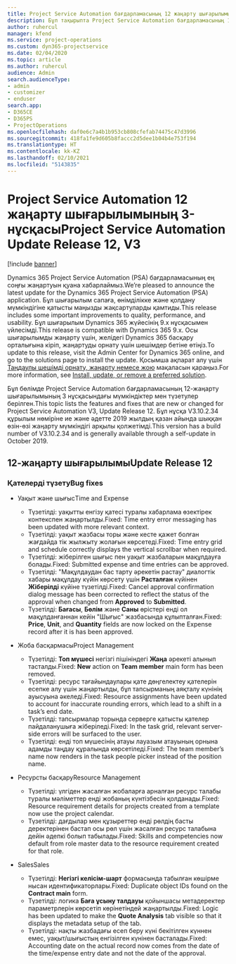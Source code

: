 ```yaml
---
title: Project Service Automation бағдарламасының 12 жаңарту шығарылымы 3-нұсқасындағы жаңалықтар немесе өзгерістер
description: Бұл тақырыпта Project Service Automation бағдарламасының 12-жаңарту шығарылымының 3 нұсқасындағы жаңалықтар туралы ақпарат беріледі.
author: ruhercul
manager: kfend
ms.service: project-operations
ms.custom: dyn365-projectservice
ms.date: 02/04/2020
ms.topic: article
ms.author: ruhercul
audience: Admin
search.audienceType:
- admin
- customizer
- enduser
search.app:
- D365CE
- D365PS
- ProjectOperations
ms.openlocfilehash: daf0e6c7a4b1b953cb808cfefab74475c47d3996
ms.sourcegitcommit: 418fa1fe9d605b8faccc2d5dee1b04b4e753f194
ms.translationtype: HT
ms.contentlocale: kk-KZ
ms.lasthandoff: 02/10/2021
ms.locfileid: "5143835"
---
```

# <a name="project-service-automation-update-release-12-v3"></a><span data-ttu-id="6450c-103">Project Service Automation 12 жаңарту шығарылымының 3-нұсқасы</span><span class="sxs-lookup"><span data-stu-id="6450c-103">Project Service Automation Update Release 12, V3</span></span>

[!include [banner](../includes/psa-now-project-operations.md)]

<span data-ttu-id="6450c-104">Dynamics 365 Project Service Automation (PSA) бағдарламасының ең соңғы жаңартуын қуана хабарлаймыз.</span><span class="sxs-lookup"><span data-stu-id="6450c-104">We’re pleased to announce the latest update for the Dynamics 365 Project Service Automation (PSA) application.</span></span> <span data-ttu-id="6450c-105">Бұл шығарылым сапаға, өнімділікке және қолдану мүмкіндігіне қатысты маңызды жақсартуларды қамтиды.</span><span class="sxs-lookup"><span data-stu-id="6450c-105">This release includes some important improvements to quality, performance, and usability.</span></span> <span data-ttu-id="6450c-106">Бұл шығарылым Dynamics 365 жүйесінің 9.x нұсқасымен үйлесімді.</span><span class="sxs-lookup"><span data-stu-id="6450c-106">This release is compatible with Dynamics 365 9.x.</span></span> <span data-ttu-id="6450c-107">Осы шығарылымды жаңарту үшін, желідегі Dynamics 365 басқару орталығына кіріп, жаңартуды орнату үшін шешімдер бетіне өтіңіз.</span><span class="sxs-lookup"><span data-stu-id="6450c-107">To update to this release, visit the Admin Center for Dynamics 365 online, and go to the solutions page to install the update.</span></span> <span data-ttu-id="6450c-108">Қосымша ақпарат алу үшін [Таңдаулы шешімді орнату, жаңарту немесе жою](https://docs.microsoft.com/power-platform/admin/install-remove-preferred-solution) мақаласын қараңыз.</span><span class="sxs-lookup"><span data-stu-id="6450c-108">For more information, see [Install, update, or remove a preferred solution](https://docs.microsoft.com/power-platform/admin/install-remove-preferred-solution).</span></span>

<span data-ttu-id="6450c-109">Бұл бөлімде Project Service Automation бағдарламасының 12-жаңарту шығарылымының 3 нұсқасындағы мүмкіндіктер мен түзетулер берілген.</span><span class="sxs-lookup"><span data-stu-id="6450c-109">This topic lists the features and fixes that are new or changed for Project Service Automation V3, Update Release 12.</span></span> <span data-ttu-id="6450c-110">Бұл нұсқа V3.10.2.34 құрылым нөміріне ие және әдетте 2019 жылдың қазан айында шыққан өзін-өзі жаңарту мүмкіндігі арқылы қолжетімді.</span><span class="sxs-lookup"><span data-stu-id="6450c-110">This version has a build number of V3.10.2.34 and is generally available through a self-update in October 2019.</span></span>

## <a name="update-release-12"></a><span data-ttu-id="6450c-111">12-жаңарту шығарылымы</span><span class="sxs-lookup"><span data-stu-id="6450c-111">Update Release 12</span></span>

### <a name="bug-fixes"></a><span data-ttu-id="6450c-112">Қателерді түзету</span><span class="sxs-lookup"><span data-stu-id="6450c-112">Bug fixes</span></span>

- <span data-ttu-id="6450c-113">Уақыт және шығыс</span><span class="sxs-lookup"><span data-stu-id="6450c-113">Time and Expense</span></span>

    - <span data-ttu-id="6450c-114">Түзетілді: уақытты енгізу қатесі туралы хабарлама өзектірек контекспен жаңартылды.</span><span class="sxs-lookup"><span data-stu-id="6450c-114">Fixed: Time entry error messaging has been updated with more relevant context.</span></span>
    - <span data-ttu-id="6450c-115">Түзетілді: уақыт жазбасы торы және кесте қажет болған жағдайда тік жылжыту жолағын көрсетеді.</span><span class="sxs-lookup"><span data-stu-id="6450c-115">Fixed: Time entry grid and schedule correctly displays the vertical scrollbar when required.</span></span>
    - <span data-ttu-id="6450c-116">Түзетілді: жіберілген шығыс пен уақыт жазбаларын мақұлдауға болады.</span><span class="sxs-lookup"><span data-stu-id="6450c-116">Fixed: Submitted expense and time entries can be approved.</span></span>
    - <span data-ttu-id="6450c-117">Түзетілді: "Мақұлдаудан бас тарту әрекетін растау" диалогтік хабары мақұлдау күйін көрсету үшін **Расталған** күйінен **Жіберілді** күйіне түзетілді.</span><span class="sxs-lookup"><span data-stu-id="6450c-117">Fixed: Cancel approval confirmation dialog message has been corrected to reflect the status of the approval when changed from **Approved** to **Submitted**.</span></span>
    - <span data-ttu-id="6450c-118">Түзетілді: **Бағасы**, **Бөлім** және **Саны** өрістері енді ол мақұлданғаннан кейін "Шығыс" жазбасында құлыпталған.</span><span class="sxs-lookup"><span data-stu-id="6450c-118">Fixed: **Price**, **Unit**, and **Quantity** fields are now locked on the Expense record after it is has been approved.</span></span>

- <span data-ttu-id="6450c-119">Жоба басқармасы</span><span class="sxs-lookup"><span data-stu-id="6450c-119">Project Management</span></span>

    - <span data-ttu-id="6450c-120">Түзетілді: **Топ мүшесі** негізгі пішініндегі **Жаңа** әрекеті алынып тасталды.</span><span class="sxs-lookup"><span data-stu-id="6450c-120">Fixed: **New** action on **Team member** main form has been removed.</span></span>
    - <span data-ttu-id="6450c-121">Түзетілді: ресурс тағайындаулары қате дөңгелектеу қателерін есепке алу үшін жаңартылды, бұл тапсырманың аяқталу күнінің ауысуына әкеледі.</span><span class="sxs-lookup"><span data-stu-id="6450c-121">Fixed: Resource assignments have been updated to account for inaccurate rounding errors, which lead to a shift in a task’s end date.</span></span>
    - <span data-ttu-id="6450c-122">Түзетілді: тапсырмалар торында серверге қатысты қателер пайдаланушыға жіберіледі.</span><span class="sxs-lookup"><span data-stu-id="6450c-122">Fixed: In the task grid, relevant server-side errors will be surfaced to the user.</span></span>
    - <span data-ttu-id="6450c-123">Түзетілді: енді топ мүшесінің атауы лауазым атауының орнына адамды таңдау құралында көрсетіледі.</span><span class="sxs-lookup"><span data-stu-id="6450c-123">Fixed: The team member’s name now renders in the task people picker instead of the position name.</span></span>

- <span data-ttu-id="6450c-124">Ресурсты басқару</span><span class="sxs-lookup"><span data-stu-id="6450c-124">Resource Management</span></span>

    - <span data-ttu-id="6450c-125">Түзетілді: үлгіден жасалған жобаларға арналған ресурс талабы туралы мәліметтер енді жобаның күнтізбесін қолданады.</span><span class="sxs-lookup"><span data-stu-id="6450c-125">Fixed: Resource requirement details for projects created from a template now use the project calendar.</span></span>
    - <span data-ttu-id="6450c-126">Түзетілді: дағдылар мен құзыреттер енді рөлдің басты деректерінен бастап осы рөл үшін жасалған ресурс талабына дейін әдепкі болып табылады.</span><span class="sxs-lookup"><span data-stu-id="6450c-126">Fixed: Skills and competencies now default from role master data to the resource requirement created for that role.</span></span>

- <span data-ttu-id="6450c-127">Sales</span><span class="sxs-lookup"><span data-stu-id="6450c-127">Sales</span></span>

    - <span data-ttu-id="6450c-128">Түзетілді: **Негізгі келісім-шарт** формасында табылған көшірме нысан идентификаторлары.</span><span class="sxs-lookup"><span data-stu-id="6450c-128">Fixed: Duplicate object IDs found on the **Contract main** form.</span></span>
    - <span data-ttu-id="6450c-129">Түзетілді: логика **Баға ұсыну талдауы** қойыншасы метадеректер параметрлерін көрсетіп көрінетіндей жаңартылды.</span><span class="sxs-lookup"><span data-stu-id="6450c-129">Fixed: Logic has been updated to make the **Quote Analysis** tab visible so that it displays the metadata setup of the tab.</span></span>
    - <span data-ttu-id="6450c-130">Түзетілді: нақты жазбадағы есеп беру күні бекітілген күннен емес, уақыт/шығыстың енгізілген күнінен басталады.</span><span class="sxs-lookup"><span data-stu-id="6450c-130">Fixed: Accounting date on the actual record now comes from the date of the time/expense entry date and not the date of the approval.</span></span>
